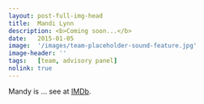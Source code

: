 ```yaml
---
layout: post-full-img-head
title:  Mandi Lynn
description: <b>Coming soon...</b>
date:   2015-01-05
image:  '/images/team-placeholder-sound-feature.jpg'
image-header: ''
tags:   [team, advisory panel]
nolink: true
---
```

Mandy is ... see at [IMDb](https://www.imdb.com/name/nm1272020/).